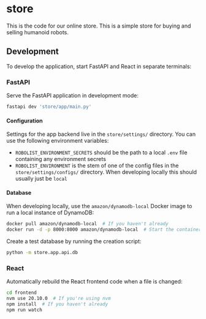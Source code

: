 # store

This is the code for our online store. This is a simple store for buying and selling humanoid robots.

## Development

To develop the application, start FastAPI and React in separate terminals:

### FastAPI

Serve the FastAPI application in development mode:

```bash
fastapi dev 'store/app/main.py'
```

#### Configuration

Settings for the app backend live in the `store/settings/` directory. You can use the following environment variables:

- `ROBOLIST_ENVIRONMENT_SECRETS` should be the path to a local `.env` file containing any environment secrets
- `ROBOLIST_ENVIRONMENT` is the stem of one of the config files in the `store/settings/configs/` directory. When developing locally this should usually just be `local`

#### Database

When developing locally, use the `amazon/dynamodb-local` Docker image to run a local instance of DynamoDB:

```bash
docker pull amazon/dynamodb-local  # If you haven't already
docker run -d -p 8000:8000 amazon/dynamodb-local  # Start the container in the background
```

Create a test database by running the creation script:

```bash
python -m store.app.api.db
```

### React

Automatically rebuild the React frontend code when a file is changed:

```bash
cd frontend
nvm use 20.10.0  # If you're using nvm
npm install  # If you haven't already
npm run watch
```
